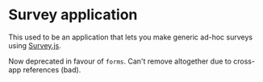 # Survey application

This used to be an application that lets you make generic ad-hoc surveys using [Survey.js](https://github.com/surveyjs/surveyjs).

Now deprecated in favour of `forms`. Can't remove altogether due to cross-app references (bad).

